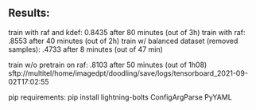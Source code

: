 Results:
--------
train with raf and kdef: 0.8435 after 80 minutes (out of 3h)
train with raf: .8553 after 40 minutes (out of 2h)
train w/ balanced dataset (removed samples): .4733 after 8 minutes (out of 47 min)

train w/o pretrain on raf: .8103 after 50 minutes (out of 1h08)
sftp://multitel/home/imagedpt/doodling/save/logs/tensorboard_2021-09-02T17:02:55


pip requirements:
pip install lightning-bolts ConfigArgParse PyYAML
